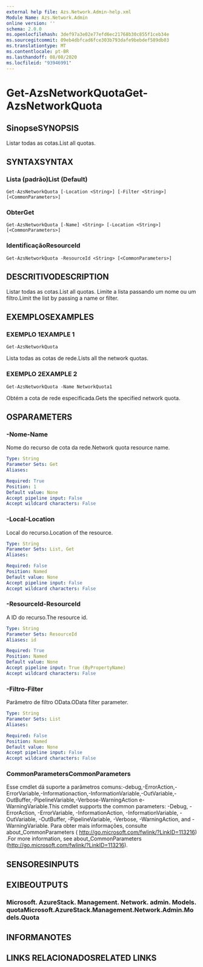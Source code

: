 ```yaml
---
external help file: Azs.Network.Admin-help.xml
Module Name: Azs.Network.Admin
online version: ''
schema: 2.0.0
ms.openlocfilehash: 3def97a3e02e77efd6ec21768b30c855f1ceb34e
ms.sourcegitcommit: 09eb4dbfcad6fce303b793dafe9bebdef589db03
ms.translationtype: MT
ms.contentlocale: pt-BR
ms.lasthandoff: 08/08/2020
ms.locfileid: "93946991"
---
```

# <span data-ttu-id="7ef76-101">Get-AzsNetworkQuota</span><span class="sxs-lookup"><span data-stu-id="7ef76-101">Get-AzsNetworkQuota</span></span>

## <span data-ttu-id="7ef76-102">Sinopse</span><span class="sxs-lookup"><span data-stu-id="7ef76-102">SYNOPSIS</span></span>
<span data-ttu-id="7ef76-103">Listar todas as cotas.</span><span class="sxs-lookup"><span data-stu-id="7ef76-103">List all quotas.</span></span>

## <span data-ttu-id="7ef76-104">SYNTAX</span><span class="sxs-lookup"><span data-stu-id="7ef76-104">SYNTAX</span></span>

### <span data-ttu-id="7ef76-105">Lista (padrão)</span><span class="sxs-lookup"><span data-stu-id="7ef76-105">List (Default)</span></span>
```
Get-AzsNetworkQuota [-Location <String>] [-Filter <String>] [<CommonParameters>]
```

### <span data-ttu-id="7ef76-106">Obter</span><span class="sxs-lookup"><span data-stu-id="7ef76-106">Get</span></span>
```
Get-AzsNetworkQuota [-Name] <String> [-Location <String>] [<CommonParameters>]
```

### <span data-ttu-id="7ef76-107">Identificação</span><span class="sxs-lookup"><span data-stu-id="7ef76-107">ResourceId</span></span>
```
Get-AzsNetworkQuota -ResourceId <String> [<CommonParameters>]
```

## <span data-ttu-id="7ef76-108">DESCRITIVO</span><span class="sxs-lookup"><span data-stu-id="7ef76-108">DESCRIPTION</span></span>
<span data-ttu-id="7ef76-109">Listar todas as cotas.</span><span class="sxs-lookup"><span data-stu-id="7ef76-109">List all quotas.</span></span>
<span data-ttu-id="7ef76-110">Limite a lista passando um nome ou um filtro.</span><span class="sxs-lookup"><span data-stu-id="7ef76-110">Limit the list by passing a name or filter.</span></span>

## <span data-ttu-id="7ef76-111">EXEMPLOS</span><span class="sxs-lookup"><span data-stu-id="7ef76-111">EXAMPLES</span></span>

### <span data-ttu-id="7ef76-112">EXEMPLO 1</span><span class="sxs-lookup"><span data-stu-id="7ef76-112">EXAMPLE 1</span></span>
```
Get-AzsNetworkQuota
```

<span data-ttu-id="7ef76-113">Lista todas as cotas de rede.</span><span class="sxs-lookup"><span data-stu-id="7ef76-113">Lists all the  network quotas.</span></span>

### <span data-ttu-id="7ef76-114">EXEMPLO 2</span><span class="sxs-lookup"><span data-stu-id="7ef76-114">EXAMPLE 2</span></span>
```
Get-AzsNetworkQuota -Name NetworkQuota1
```

<span data-ttu-id="7ef76-115">Obtém a cota de rede especificada.</span><span class="sxs-lookup"><span data-stu-id="7ef76-115">Gets the specified network quota.</span></span>

## <span data-ttu-id="7ef76-116">OS</span><span class="sxs-lookup"><span data-stu-id="7ef76-116">PARAMETERS</span></span>

### <span data-ttu-id="7ef76-117">-Nome</span><span class="sxs-lookup"><span data-stu-id="7ef76-117">-Name</span></span>
<span data-ttu-id="7ef76-118">Nome do recurso de cota da rede.</span><span class="sxs-lookup"><span data-stu-id="7ef76-118">Network quota resource name.</span></span>

```yaml
Type: String
Parameter Sets: Get
Aliases:

Required: True
Position: 1
Default value: None
Accept pipeline input: False
Accept wildcard characters: False
```

### <span data-ttu-id="7ef76-119">-Local</span><span class="sxs-lookup"><span data-stu-id="7ef76-119">-Location</span></span>
<span data-ttu-id="7ef76-120">Local do recurso.</span><span class="sxs-lookup"><span data-stu-id="7ef76-120">Location of the resource.</span></span>

```yaml
Type: String
Parameter Sets: List, Get
Aliases:

Required: False
Position: Named
Default value: None
Accept pipeline input: False
Accept wildcard characters: False
```

### <span data-ttu-id="7ef76-121">-ResourceId</span><span class="sxs-lookup"><span data-stu-id="7ef76-121">-ResourceId</span></span>
<span data-ttu-id="7ef76-122">A ID do recurso.</span><span class="sxs-lookup"><span data-stu-id="7ef76-122">The resource id.</span></span>

```yaml
Type: String
Parameter Sets: ResourceId
Aliases: id

Required: True
Position: Named
Default value: None
Accept pipeline input: True (ByPropertyName)
Accept wildcard characters: False
```

### <span data-ttu-id="7ef76-123">-Filtro</span><span class="sxs-lookup"><span data-stu-id="7ef76-123">-Filter</span></span>
<span data-ttu-id="7ef76-124">Parâmetro de filtro OData.</span><span class="sxs-lookup"><span data-stu-id="7ef76-124">OData filter parameter.</span></span>

```yaml
Type: String
Parameter Sets: List
Aliases:

Required: False
Position: Named
Default value: None
Accept pipeline input: False
Accept wildcard characters: False
```

### <span data-ttu-id="7ef76-125">CommonParameters</span><span class="sxs-lookup"><span data-stu-id="7ef76-125">CommonParameters</span></span>
<span data-ttu-id="7ef76-126">Esse cmdlet dá suporte a parâmetros comuns:-debug,-ErrorAction,-ErrorVariable,-Informationaction,-InformationVariable,-OutVariable,-OutBuffer,-PipelineVariable,-Verbose-WarningAction e-WarningVariable.</span><span class="sxs-lookup"><span data-stu-id="7ef76-126">This cmdlet supports the common parameters: -Debug, -ErrorAction, -ErrorVariable, -InformationAction, -InformationVariable, -OutVariable, -OutBuffer, -PipelineVariable, -Verbose, -WarningAction, and -WarningVariable.</span></span> <span data-ttu-id="7ef76-127">Para obter mais informações, consulte about_CommonParameters ( http://go.microsoft.com/fwlink/?LinkID=113216) .</span><span class="sxs-lookup"><span data-stu-id="7ef76-127">For more information, see about_CommonParameters (http://go.microsoft.com/fwlink/?LinkID=113216).</span></span>

## <span data-ttu-id="7ef76-128">SENSORES</span><span class="sxs-lookup"><span data-stu-id="7ef76-128">INPUTS</span></span>

## <span data-ttu-id="7ef76-129">EXIBE</span><span class="sxs-lookup"><span data-stu-id="7ef76-129">OUTPUTS</span></span>

### <span data-ttu-id="7ef76-130">Microsoft. AzureStack. Management. Network. admin. Models. quota</span><span class="sxs-lookup"><span data-stu-id="7ef76-130">Microsoft.AzureStack.Management.Network.Admin.Models.Quota</span></span>

## <span data-ttu-id="7ef76-131">INFORMA</span><span class="sxs-lookup"><span data-stu-id="7ef76-131">NOTES</span></span>

## <span data-ttu-id="7ef76-132">LINKS RELACIONADOS</span><span class="sxs-lookup"><span data-stu-id="7ef76-132">RELATED LINKS</span></span>
